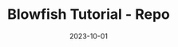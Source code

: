 ---
title: "Blowfish Tutorial - Repo"
date: 2023-10-01
externalUrl: "https://github.com/nunocoracao/blowfish-tutorial"
---